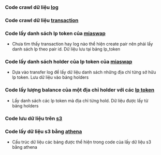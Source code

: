 ### Code crawl dữ liệu [log](https://github.com/phamvietbang/ethereum_etl/tree/main/blockchainetl/jobs/ethereum_etl/log_exporter.py)
### Code crawl dữ liệu [transaction](https://github.com/phamvietbang/ethereum_etl/tree/main/blockchainetl/jobs/ethereum_etl/block_transaction_exporter.py)
### Code lấy danh sách lp token của [miaswap](https://github.com/phamvietbang/ethereum_etl/tree/main/blockchainetl/jobs/miaswap/export_lp_tokens.py)
* Chưa tìm thấy transaction hay log nào thể hiện create pair nên phải lấy danh sách lp theo pair id. Dữ liệu lưu tại bảng lp_token
### Code lấy danh sách holder của lp token của [miaswap](https://github.com/phamvietbang/ethereum_etl/tree/main/blockchainetl/jobs/miaswap/export_lp_token_holders.py)
* Dựa vào transfer log để lấy dữ liệu danh sách những địa chỉ từng sở hữu lp token. Lưu dữ liệu vào bảng holders
### Code lấy lượng balance của một địa chỉ holder với các [lp token](https://github.com/phamvietbang/ethereum_etl/tree/main/blockchainetl/jobs/miaswap/export_liquidity_holder.py)
* Lấy danh sách các lp token mà địa chỉ từng hold. Dữ liệu được lấy từ bảng holders
### Code lưu dữ liệu trên [s3](https://github.com/phamvietbang/ethereum_etl/tree/main/blockchainetl/streaming/exporter/s3_streaming_exporter.py)
### Code lấy dữ liệu s3 bằng [athena](https://github.com/phamvietbang/ethereum_etl/tree/main/blockchainetl/streaming/exporter/athena_s3_streaming_exporter.py)
* Cấu trúc dữ liệu các bảng được thể hiện trong code của lấy dữ liệu s3 bằng athena